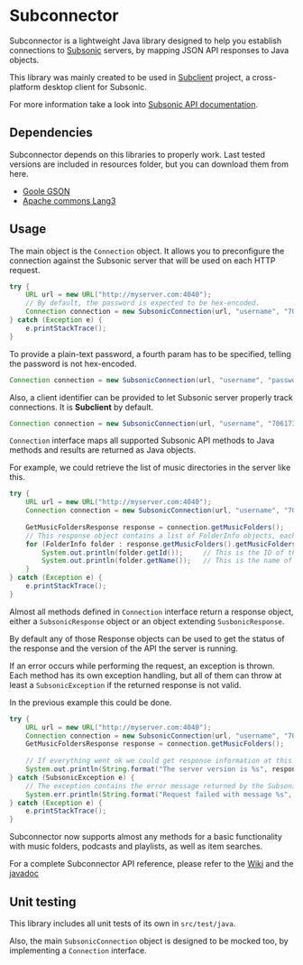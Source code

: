 Subconnector
======================

Subconnector is a lightweight Java library designed to help you establish connections to [Subsonic](http://www.subsonic.org/pages/index.jsp) servers, by mapping JSON API responses to Java objects.

This library was mainly created to be used in [Subclient](http://www.subsclient.net) project, a cross-platform desktop client for Subsonic.

For more information take a look into [Subsonic API documentation](http://www.subsonic.org/pages/api.jsp).

Dependencies
----------------------

Subconnector depends on this libraries to properly work. Last tested versions are included in resources folder, but you can download them from here.

- [Goole GSON](https://code.google.com/p/google-gson/downloads/list)
- [Apache commons Lang3](http://commons.apache.org/proper/commons-lang/download_lang.cgi)

Usage
----------------------

The main object is the `Connection` object. It allows you to preconfigure the connection against the Subsonic server that will be used on each HTTP request.

```java
try {
    URL url = new URL("http://myserver.com:4040");
    // By default, the password is expected to be hex-encoded.
    Connection connection = new SubsonicConnection(url, "username", "70617373776F7264");
} catch (Exception e) {
    e.printStackTrace();
}
```

To provide a plain-text password, a fourth param has to be specified, telling the password is not hex-encoded.

```java
Connection connection = new SubsonicConnection(url, "username", "password", true);
```

Also, a client identifier can be provided to let Subsonic server properly track connections. It is **Subclient** by default.

```java
Connection connection = new SubsonicConnection(url, "username", "70617373776F7264", "MyAppName");
```

`Connection` interface maps all supported Subsonic API methods to Java methods and results are returned as Java objects.

For example, we could retrieve the list of music directories in the server like this.

```java
try {
    URL url = new URL("http://myserver.com:4040");
    Connection connection = new SubsonicConnection(url, "username", "70617373776F7264");
    
    GetMusicFoldersResponse response = connection.getMusicFolders();
    // This response object contains a list of FolderInfo objects, each one of them wraps the name and the ID of one of the folders
    for (FolderInfo folder : response.getMusicFolders().getMusicFoldersArray()) {
        System.out.println(folder.getId());     // This is the ID of the folder
        System.out.println(folder.getName());   // This is the name of the folder
    }
} catch (Exception e) {
    e.printStackTrace();
}
```

Almost all methods defined in `Connection` interface return a response object, either a `SubsonicResponse` object or an object extending `SusbonicResponse`.

By default any of those Response objects can be used to get the status of the response and the version of the API the server is running.

If an error occurs while performing the request, an exception is thrown. Each method has its own exception handling, but all of them can throw at least a `SubsonicException` if the returned response is not valid.

In the previous example this could be done.

```java
try {
    URL url = new URL("http://myserver.com:4040");
    Connection connection = new SubsonicConnection(url, "username", "70617373776F7264");        
    GetMusicFoldersResponse response = connection.getMusicFolders();
    
    // If everything went ok we could get response information at this point.
    System.out.println(String.format("The server version is %s", response.getVersion()));
} catch (SubsonicException e) {
    // The exception contains the error message returned by the Subsonic server
    System.err.println(String.format("Request failed with message %s", e.getMessage()));
} catch (Exception e) {
    e.printStackTrace();
}
```

Subconnector now supports almost any methods for a basic functionality with music folders, podcasts and playlists, as well as item searches.

For a complete Subconnector API reference, please refer to the [Wiki](https://github.com/acelaya/subclient-subconnector/wiki) and the [javadoc](http://www.subclient.net/subconnector-javadoc)

Unit testing
----------------------

This library includes all unit tests of its own in `src/test/java`.

Also, the main `SubsonicConnection` object is designed to be mocked too, by implementing a `Connection` interface.